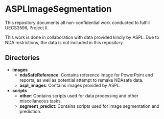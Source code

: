 # ASPLImageSegmentation

This repository documents all non-confidential work conducted to fulfill UECS3596, Project II.

This work is done in collaboration with data provided kindly by ASPL. Due to NDA restrictions, the data is not included in this repository.

## Directories

- **images**
  - **ndaSafeReference**: Contains reference image for PowerPoint and reports, as well as potential attempt to remake NDAsafe data.
  - **aspl_images**: Contains images provided by ASPL.
- **scripts**
  - **other**: Contains scripts used for data processing and other miscellaneous tasks.
  - **segment_predict**: Contains scripts used for image segmentation and prediction.
